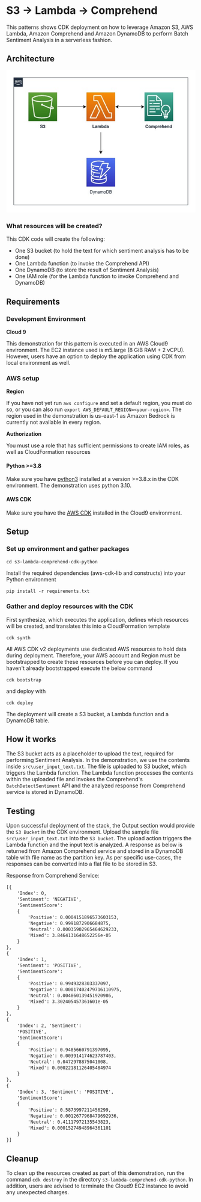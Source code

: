 # S3 -> Lambda -> Comprehend
This patterns shows CDK deployment on how to leverage Amazon S3, AWS Lambda, Amazon Comprehend and Amazon DynamoDB to perform Batch Sentiment Analysis in a serverless fashion.

## Architecture
![Diagram](src/architecture.jpg)

### What resources will be created?
This CDK code will create the following:
   - One S3 bucket (to hold the text for which sentiment analysis has to be done)
   - One Lambda function (to invoke the Comprehend API)
   - One DynamoDB (to store the result of Sentiment Analysis)
   - One IAM role (for the Lambda function to invoke Comprehend and DynamoDB)

## Requirements

### Development Environment
**Cloud 9**

This demonstration for this pattern is executed in an AWS Cloud9 environment. The EC2 instance used is m5.large (8 GiB RAM + 2 vCPU). However, users have an option to deploy the application using CDK from local environment as well.

### AWS setup
**Region**

If you have not yet run `aws configure` and set a default region, you must do so, or you can also run `export AWS_DEFAULT_REGION=<your-region>`. The region used in the demonstration is us-east-1 as Amazon Bedrock is currently not available in every region.

**Authorization**

You must use a role that has sufficient permissions to create IAM roles, as well as CloudFormation resources

#### Python >=3.8
Make sure you have [python3](https://www.python.org/downloads/) installed at a version >=3.8.x in the CDK environment. The demonstration uses python 3.10.

#### AWS CDK
Make sure you have the [AWS CDK](https://docs.aws.amazon.com/cdk/v2/guide/getting_started.html#getting_started_install) installed in the Cloud9 environment.


## Setup

### Set up environment and gather packages

```
cd s3-lambda-comprehend-cdk-python
```

Install the required dependencies (aws-cdk-lib and constructs) into your Python environment 
```
pip install -r requirements.txt
```

### Gather and deploy resources with the CDK

First synthesize, which executes the application, defines which resources will be created, and translates this into a CloudFormation template
```
cdk synth
```
All AWS CDK v2 deployments use dedicated AWS resources to hold data during deployment. Therefore, your AWS account and Region must be bootstrapped to create these resources before you can deploy. If you haven't already bootstrapped execute the below command
```
cdk bootstrap
```
and deploy with
```
cdk deploy
```

The deployment will create a S3 bucket, a Lambda function and a DynamoDB table.

## How it works
The S3 bucket acts as a placeholder to upload the text, required for performing Sentiment Analysis. In the demonstration, we use the contents inside `src\user_input_text.txt`. 
The file is uploaded to S3 bucket, which triggers the Lambda function. The Lambda function processes the contents within the uploaded file and invokes the Comprehend's `BatchDetectSentiment` API and the analyzed response from Comprehend service is stored in DynamoDB.

## Testing
Upon successful deployment of the stack, the Output section would provide the `S3 Bucket` in the CDK environment. 
Upload the sample file `src\user_input_text.txt` into the `S3 bucket`. The upload action triggers the Lambda function and the input text is analyzed.
A response as below is returned from Amazon Comprehend service and stored in a DynamoDB table with file name as the partition key. 
As per specific use-cases, the responses can be converted into a flat file to be stored in S3.

Response from Comprehend Service:
```
[{
	'Index': 0, 
	'Sentiment': 'NEGATIVE', 
	'SentimentScore': 
	{
		'Positive': 0.0004151896573603153, 
		'Negative': 0.9991872906684875, 
		'Neutral': 0.00035902965464629233, 
		'Mixed': 3.8464131648652256e-05
	}
}, 
{
	'Index': 1, 
	'Sentiment': 'POSITIVE', 
	'SentimentScore': 
	{
		'Positive': 0.9949328303337097, 
		'Negative': 0.00017402479716110975, 
		'Neutral': 0.004860139451920986, 
		'Mixed': 3.302405457361601e-05
	}
}, 
{
	'Index': 2, 'Sentiment': 
	'POSITIVE', 
	'SentimentScore': 
	{
		'Positive': 0.9485660791397095, 
		'Negative': 0.003914174623787403, 
		'Neutral': 0.0472978875041008, 
		'Mixed': 0.00022181126405484974
	}
}, 
{
	'Index': 3, 'Sentiment': 'POSITIVE', 
	'SentimentScore': 
	{
		'Positive': 0.5873997211456299, 
		'Negative': 0.0012677968479692936, 
		'Neutral': 0.41117972135543823, 
		'Mixed': 0.00015274948964361101
	}
}]

```

## Cleanup

To clean up the resources created as part of this demonstration, run the command `cdk destroy` in the directory `s3-lambda-comprehend-cdk-python`. In addition, users are advised to terminate the Cloud9 EC2 instance to avoid any unexpected charges.

